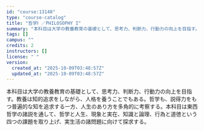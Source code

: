 ```yaml
---
id: "course:13140"
type: "course-catalog"
title: "哲学Ⅰ ／PHILOSOPHY I"
summary: "本科目は大学の教養教育の基礎として、思考力、判断力、行動力の向上を目指す。教養は知的追求をしながら、人格を養うことでもある。哲学も、説得力をもつ普遍的な知を追求する一方、人生のあり方を多角的に考察する。本科目は東西哲学の諸説を通して、哲学と…"
tags: []
campus: ""
credits: 2
instructors: []
license: " "
version:
  created_at: "2025-10-09T03:48:57Z"
  updated_at: "2025-10-09T03:48:57Z"
---
```


本科目は大学の教養教育の基礎として、思考力、判断力、行動力の向上を目指す。教養は知的追求をしながら、人格を養うことでもある。哲学も、説得力をもつ普遍的な知を追求する一方、人生のあり方を多角的に考察する。本科目は東西哲学の諸説を通して、哲学と人生、現象と実在、知識と論理、行為と道徳という四つの課題を取り上げ、実生活の諸問題に向けて探求する。
